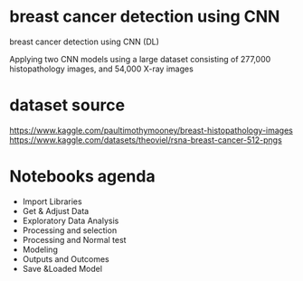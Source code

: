 # breast cancer detection using CNN
breast cancer detection using CNN (DL)

Applying two CNN models using a large dataset consisting of 277,000
histopathology images, and 54,000 X-ray images


# dataset source #
https://www.kaggle.com/paultimothymooney/breast-histopathology-images
https://www.kaggle.com/datasets/theoviel/rsna-breast-cancer-512-pngs


# Notebooks agenda #
* Import Libraries
* Get & Adjust Data
* Exploratory Data Analysis
* Processing and selection
* Processing and Normal test
* Modeling
* Outputs and Outcomes
* Save &Loaded Model